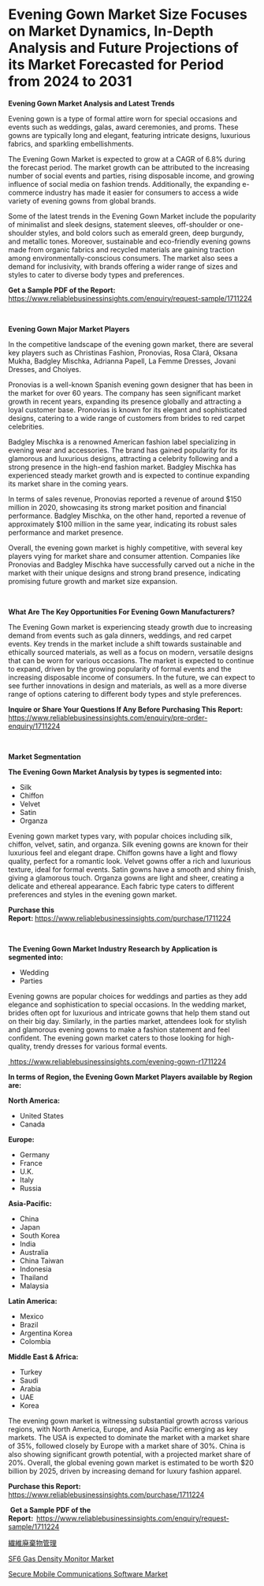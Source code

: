 <p><h1>Evening Gown Market Size Focuses on Market Dynamics, In-Depth Analysis and Future Projections of its Market Forecasted for Period from 2024 to 2031</h1></p><p><strong>Evening Gown Market Analysis and Latest Trends</strong></p>
<p><p>Evening gown is a type of formal attire worn for special occasions and events such as weddings, galas, award ceremonies, and proms. These gowns are typically long and elegant, featuring intricate designs, luxurious fabrics, and sparkling embellishments.</p><p>The Evening Gown Market is expected to grow at a CAGR of 6.8% during the forecast period. The market growth can be attributed to the increasing number of social events and parties, rising disposable income, and growing influence of social media on fashion trends. Additionally, the expanding e-commerce industry has made it easier for consumers to access a wide variety of evening gowns from global brands.</p><p>Some of the latest trends in the Evening Gown Market include the popularity of minimalist and sleek designs, statement sleeves, off-shoulder or one-shoulder styles, and bold colors such as emerald green, deep burgundy, and metallic tones. Moreover, sustainable and eco-friendly evening gowns made from organic fabrics and recycled materials are gaining traction among environmentally-conscious consumers. The market also sees a demand for inclusivity, with brands offering a wider range of sizes and styles to cater to diverse body types and preferences.</p></p>
<p><strong>Get a Sample PDF of the Report:&nbsp;</strong> <a href="https://www.reliablebusinessinsights.com/enquiry/request-sample/1711224">https://www.reliablebusinessinsights.com/enquiry/request-sample/1711224</a></p>
<p>&nbsp;</p>
<p><strong>Evening Gown Major Market Players</strong></p>
<p><p>In the competitive landscape of the evening gown market, there are several key players such as Christinas Fashion, Pronovias, Rosa Clará, Oksana Mukha, Badgley Mischka, Adrianna Papell, La Femme Dresses, Jovani Dresses, and Choiyes.</p><p>Pronovias is a well-known Spanish evening gown designer that has been in the market for over 60 years. The company has seen significant market growth in recent years, expanding its presence globally and attracting a loyal customer base. Pronovias is known for its elegant and sophisticated designs, catering to a wide range of customers from brides to red carpet celebrities.</p><p>Badgley Mischka is a renowned American fashion label specializing in evening wear and accessories. The brand has gained popularity for its glamorous and luxurious designs, attracting a celebrity following and a strong presence in the high-end fashion market. Badgley Mischka has experienced steady market growth and is expected to continue expanding its market share in the coming years.</p><p>In terms of sales revenue, Pronovias reported a revenue of around $150 million in 2020, showcasing its strong market position and financial performance. Badgley Mischka, on the other hand, reported a revenue of approximately $100 million in the same year, indicating its robust sales performance and market presence.</p><p>Overall, the evening gown market is highly competitive, with several key players vying for market share and consumer attention. Companies like Pronovias and Badgley Mischka have successfully carved out a niche in the market with their unique designs and strong brand presence, indicating promising future growth and market size expansion.</p></p>
<p>&nbsp;</p>
<p><strong>What Are The Key Opportunities For Evening Gown Manufacturers?</strong></p>
<p><p>The Evening Gown market is experiencing steady growth due to increasing demand from events such as gala dinners, weddings, and red carpet events. Key trends in the market include a shift towards sustainable and ethically sourced materials, as well as a focus on modern, versatile designs that can be worn for various occasions. The market is expected to continue to expand, driven by the growing popularity of formal events and the increasing disposable income of consumers. In the future, we can expect to see further innovations in design and materials, as well as a more diverse range of options catering to different body types and style preferences.</p></p>
<p><strong>Inquire or Share Your Questions If Any Before Purchasing This Report:</strong> <a href="https://www.reliablebusinessinsights.com/enquiry/pre-order-enquiry/1711224">https://www.reliablebusinessinsights.com/enquiry/pre-order-enquiry/1711224</a></p>
<p>&nbsp;</p>
<p><strong>Market Segmentation</strong></p>
<p><strong>The Evening Gown Market Analysis by types is segmented into:</strong></p>
<p><ul><li>Silk</li><li>Chiffon</li><li>Velvet</li><li>Satin</li><li>Organza</li></ul></p>
<p><p>Evening gown market types vary, with popular choices including silk, chiffon, velvet, satin, and organza. Silk evening gowns are known for their luxurious feel and elegant drape. Chiffon gowns have a light and flowy quality, perfect for a romantic look. Velvet gowns offer a rich and luxurious texture, ideal for formal events. Satin gowns have a smooth and shiny finish, giving a glamorous touch. Organza gowns are light and sheer, creating a delicate and ethereal appearance. Each fabric type caters to different preferences and styles in the evening gown market.</p></p>
<p><strong>Purchase this Report:&nbsp;</strong><a href="https://www.reliablebusinessinsights.com/purchase/1711224">https://www.reliablebusinessinsights.com/purchase/1711224</a></p>
<p>&nbsp;</p>
<p><strong>The Evening Gown Market Industry Research by Application is segmented into:</strong></p>
<p><ul><li>Wedding</li><li>Parties</li></ul></p>
<p><p>Evening gowns are popular choices for weddings and parties as they add elegance and sophistication to special occasions. In the wedding market, brides often opt for luxurious and intricate gowns that help them stand out on their big day. Similarly, in the parties market, attendees look for stylish and glamorous evening gowns to make a fashion statement and feel confident. The evening gown market caters to those looking for high-quality, trendy dresses for various formal events.</p></p>
<p><a href="https://www.reliablebusinessinsights.com/evening-gown-r1711224">&nbsp;https://www.reliablebusinessinsights.com/evening-gown-r1711224</a></p>
<p><strong>In terms of Region, the Evening Gown Market Players available by Region are:</strong></p>
<p>
    <p> <strong> North America: </strong>
        <ul>
            <li>United States</li>
            <li>Canada</li>
        </ul>
        </p> 
    <p> <strong> Europe: </strong>
        <ul>
            <li>Germany</li>
            <li>France</li>
            <li>U.K.</li>
            <li>Italy</li>
            <li>Russia</li>
        </ul>
        </p> 
    <p> <strong> Asia-Pacific: </strong>
        <ul>
            <li>China</li>
            <li>Japan</li>
            <li>South Korea</li>
            <li>India</li>
            <li>Australia</li>
            <li>China Taiwan</li>
            <li>Indonesia</li>
            <li>Thailand</li>
            <li>Malaysia</li>
        </ul>
        </p> 
    <p> <strong> Latin America: </strong>
        <ul>
            <li>Mexico</li>
            <li>Brazil</li>
            <li>Argentina Korea</li>
            <li>Colombia</li>
        </ul>
        </p> 
    <p> <strong> Middle East & Africa: </strong>
        <ul>
            <li>Turkey</li>
            <li>Saudi</li>
            <li>Arabia</li>
            <li>UAE</li>
            <li>Korea</li>
        </ul>
    </p>
    </p>
<p><p>The evening gown market is witnessing substantial growth across various regions, with North America, Europe, and Asia Pacific emerging as key markets. The USA is expected to dominate the market with a market share of 35%, followed closely by Europe with a market share of 30%. China is also showing significant growth potential, with a projected market share of 20%. Overall, the global evening gown market is estimated to be worth $20 billion by 2025, driven by increasing demand for luxury fashion apparel.</p></p>
<p><strong>Purchase this Report: </strong><a href="https://www.reliablebusinessinsights.com/purchase/1711224">https://www.reliablebusinessinsights.com/purchase/1711224</a></p>
<p>&nbsp;<strong>Get a Sample PDF of the Report:&nbsp;&nbsp;</strong><a href="https://www.reliablebusinessinsights.com/enquiry/request-sample/1711224">https://www.reliablebusinessinsights.com/enquiry/request-sample/1711224</a></p>
<p><strong></strong></p>
<p><p><a href="https://github.com/ycmtqqhvk3273/Market-Research-Report-List-3/blob/main/4652171184992.md">繊維廃棄物管理</a></p><p><a href="https://github.com/florianWolf50/Market-Research-Report-List-1/blob/main/sf6-gas-density-monitor-market.md">SF6 Gas Density Monitor Market</a></p><p><a href="https://issuu.com/reportprime-2/docs/secure-mobile-communications-software-market-size-">Secure Mobile Communications Software Market</a></p></p>